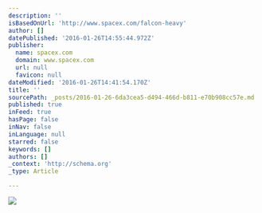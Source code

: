 ```yaml
---
description: ''
isBasedOnUrl: 'http://www.spacex.com/falcon-heavy'
author: []
datePublished: '2016-01-26T14:55:44.972Z'
publisher:
  name: spacex.com
  domain: www.spacex.com
  url: null
  favicon: null
dateModified: '2016-01-26T14:41:54.170Z'
title: ''
sourcePath: _posts/2016-01-26-6da3cea5-d494-466d-b811-e70b908cc57e.md
published: true
inFeed: true
hasPage: false
inNav: false
inLanguage: null
starred: false
keywords: []
authors: []
_context: 'http://schema.org'
_type: Article

---
```

![](http://www.spacex.com/sites/spacex/files/fhgraphic_copy.jpg)